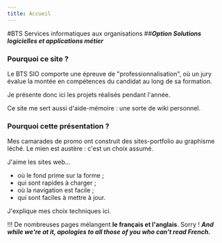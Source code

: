 ```yaml
---
title: Accueil
---
```


#BTS Services informatiques aux organisations
##___Option Solutions logicielles et applications métier___

### Pourquoi ce site ?


Le BTS SIO comporte une épreuve de "professionnalisation", où un jury évalue la montée en compétences du candidat au long de sa formation.

Je présente donc ici les projets réalisés pendant l'année.

Ce site me sert aussi d'aide-mémoire : une sorte de wiki personnel.

### Pourquoi cette présentation ?

Mes camarades de promo ont construit des sites-portfolio au graphisme léché. Le mien est austère : c'est un choix assumé.

J'aime les sites web...
* où le fond prime sur la forme ;
* qui sont rapides à charger ;
* où la navigation est facile ;
* qui sont faciles à mettre à jour.

J'explique mes choix techniques ici.

!!! De nombreuses pages mélangent **le français et l'anglais**. Sorry ! ___And while we're at it, apologies to all those of you who can't read French.___  
